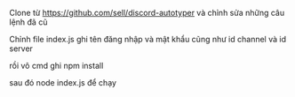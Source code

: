 Clone từ https://github.com/sell/discord-autotyper và chỉnh sửa những câu lệnh đã cũ

Chỉnh file index.js ghi tên đăng nhập và mật khẩu cũng như id channel và id server

rồi vô cmd ghi npm install

sau đó node index.js để chạy 